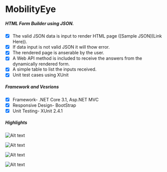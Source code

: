 # MobilityEye
##### HTML Form Builder using JSON.
- [x] The valid JSON data is input to render HTML page ([Sample JSON](Link Here)).
- [x] If data input is not valid JSON it will thow error.
- [x] The rendered page is anserable by the user.
- [x] A Web API method is included to receive the answers from the dynamically rendered form.
- [x] A simple table to list the inputs received.
- [x] Unit test cases using XUnit

##### Framework and Vesrions

- [x] Framework- .NET Core 3.1, Asp.NET MVC
- [x] Responsive Design- BootStrap
- [x] Unit Testing- XUnit 2.4.1

##### Highlights

![Alt text](LinksHere "A form to input JSON")

![Alt text](LinksHere "Rendered HTML using JSON")

![Alt text](LinksHere "User entered the data")

![Alt text](LinksHere "A page to view form submissions")

